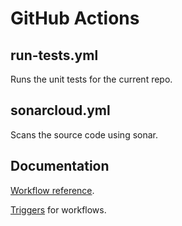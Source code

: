 # GitHub Actions

## run-tests.yml

Runs the unit tests for the current repo.

## sonarcloud.yml

Scans the source code using sonar.

## Documentation

[Workflow reference](https://help.github.com/en/actions/reference/workflow-syntax-for-github-actions).

[Triggers](https://help.github.com/en/actions/reference/events-that-trigger-workflows) for workflows.

[repository-dispatch]: https://help.github.com/en/actions/reference/events-that-trigger-workflows#external-events-repository_dispatch
